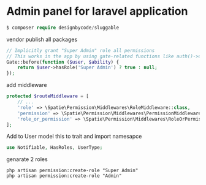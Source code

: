 # Admin panel for laravel application

```php
$ composer require designbycode/sluggable
```

vendor publish all packages


```php 
// Implicitly grant "Super Admin" role all permissions
// This works in the app by using gate-related functions like auth()->user->can() and @can()
Gate::before(function ($user, $ability) {
    return $user->hasRole('Super Admin') ? true : null;
});
```

add middleware 

```php 
protected $routeMiddleware = [
    // ...
    'role' => \Spatie\Permission\Middlewares\RoleMiddleware::class,
    'permission' => \Spatie\Permission\Middlewares\PermissionMiddleware::class,
    'role_or_permission' => \Spatie\Permission\Middlewares\RoleOrPermissionMiddleware::class,
];
```

Add to User model this to trait and import namesapce 

```php
use Notifiable, HasRoles, UserType;
```

genarate 2 roles 

```
php artisan permission:create-role "Super Admin"
php artisan permission:create-role "Admin"
```
